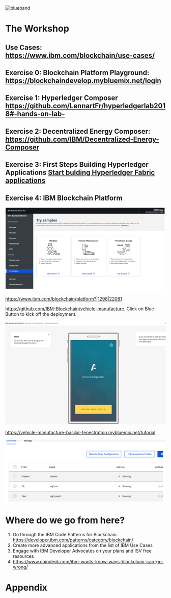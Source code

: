 <img src="https://farm5.staticflickr.com/4503/37148677233_71edc5a37b_o.png" width="1041" height="53" alt="blueband">

# The Workshop

## Use Cases: https://www.ibm.com/blockchain/use-cases/

## Exercise 0: Blockchain Platform Playground: https://blockchaindevelop.mybluemix.net/login
## Exercise 1: Hyperledger Composer  https://github.com/LennartFr/hyperledgerlab2018#-hands-on-lab-
## Exercise 2: Decentralized Energy Composer: https://github.com/IBM/Decentralized-Energy-Composer 
## Exercise 3: First Steps Building Hyperledger Applications [Start bulding Hyperledger Fabric applications](HL%20BYFA.md)
## Exercise 4: IBM Blockchain Platform

<img src="https://github.com/LennartFr/hyperlab20181018/blob/master/IBM%20Cloud%20Samples.png">

https://www.ibm.com/blockchain/platform?|1298|22081

https://github.com/IBM-Blockchain/vehicle-manufacture. Click on Blue Button to kick off the deployment.


<img src="https://github.com/LennartFr/hyperlab20181018/blob/master/car.png">


https://vehicle-manufacture-basilar-fenestration.mybluemix.net/tutorial

<img src="https://github.com/LennartFr/hyperlab20181018/blob/master/ibmcloudbc-1.png">

# Where do we go from here?

1. Go through the IBM Code Patterns for Blockchain. https://developer.ibm.com/patterns/category/blockchain/
1. Create more advanced applications from the list of IBM Use Cases 
1. Engage with IBM Developer Advocates on your plans and ISV free resources
1. https://www.coindesk.com/ibm-wants-know-ways-blockchain-can-go-wrong/

# Appendix
